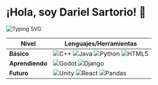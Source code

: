 # ¡Hola, soy Dariel Sartorio! 👾 

<img 
  src="https://readme-typing-svg.herokuapp.com?font=Roboto+Mono&weight=700&pause=800&color=FF00F7&width=435&lines=Desarrollador+Junior+%F0%9F%91%BE;Game+Dev+%F0%9F%8E%AE;Web+Dev+%F0%9F%92%BB" 
  alt="Typing SVG" 
/>


| **Nivel**       | **Lenguajes/Herramientas**  |                                       
|-----------------|-----------------------------|
| **Básico**      |![C++](https://img.shields.io/badge/C%2B%2B-00599C?style=for-the-badge&logo=c%2B%2B&logoColor=white) ![Java](https://img.shields.io/badge/Java-ED8B00?style=for-the-badge&logo=openjdk&logoColor=black) ![Python](https://img.shields.io/badge/Python-3776AB?style=for-the-badge&logo=python&logoColor=white) ![HTML5](https://img.shields.io/badge/HTML5-E34F26?style=for-the-badge&logo=html5&logoColor=white) |
| **Aprendiendo** |![Godot](https://img.shields.io/badge/Godot-478CBF?style=for-the-badge&logo=godot-engine&logoColor=white) ![Django](https://img.shields.io/badge/Django-092E20?style=for-the-badge&logo=django&logoColor=green) |
| **Futuro**      |![Unity](https://img.shields.io/badge/Unity-100000?style=for-the-badge&logo=unity&logoColor=white) ![React](https://img.shields.io/badge/React-61DAFB?style=for-the-badge&logo=react&logoColor=black) ![Pandas](https://img.shields.io/badge/Pandas-150458?style=for-the-badge&logo=pandas&logoColor=white) |

